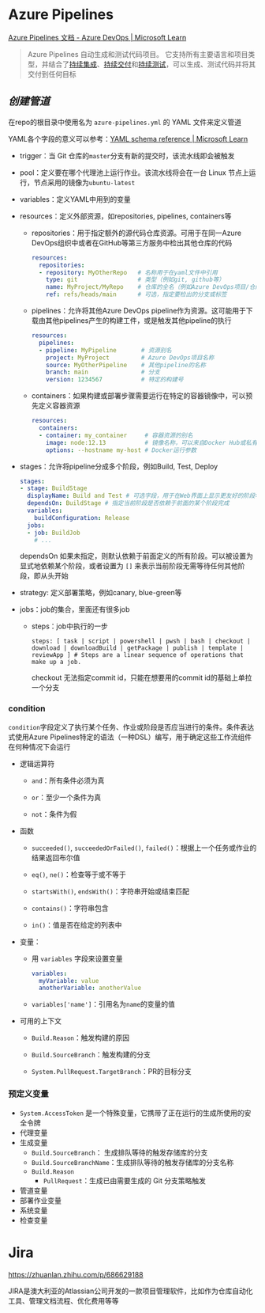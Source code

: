 # Azure Pipelines

[Azure Pipelines 文档 - Azure DevOps | Microsoft Learn](https://learn.microsoft.com/zh-cn/azure/devops/pipelines/?view=azure-devops)

> Azure Pipelines 自动生成和测试代码项目。 它支持所有主要语言和项目类型，并结合了[持续集成](https://learn.microsoft.com/zh-cn/azure/devops/pipelines/get-started/what-is-azure-pipelines?view=azure-devops#continuous-integration)、[持续交付](https://learn.microsoft.com/zh-cn/azure/devops/pipelines/get-started/what-is-azure-pipelines?view=azure-devops#continuous-delivery)和[持续测试](https://learn.microsoft.com/zh-cn/azure/devops/pipelines/get-started/what-is-azure-pipelines?view=azure-devops#continuous-testing)，可以生成、测试代码并将其交付到任何目标

## *创建管道*

在repo的根目录中使用名为 `azure-pipelines.yml` 的 YAML 文件来定义管道

YAML各个字段的意义可以参考：[YAML schema reference | Microsoft Learn](https://learn.microsoft.com/en-us/azure/devops/pipelines/yaml-schema/?view=azure-pipelines)

- trigger：当 Git 仓库的`master`分支有新的提交时，该流水线即会被触发

- pool：定义要在哪个代理池上运行作业。该流水线将会在一台 Linux 节点上运行，节点采用的镜像为`ubuntu-latest`

- variables：定义YAML中用到的变量

- resources：定义外部资源，如repositories, pipelines, containers等

  - repositories：用于指定额外的源代码仓库资源。可用于在同一Azure DevOps组织中或者在GitHub等第三方服务中检出其他仓库的代码

    ```yaml
    resources:
      repositories:
      - repository: MyOtherRepo   # 名称用于在yaml文件中引用
        type: git                 # 类型（例如git, github等）
        name: MyProject/MyRepo    # 仓库的全名（例如Azure DevOps项目/仓库或GitHub用户/仓库）
        ref: refs/heads/main      # 可选，指定要检出的分支或标签
    ```

  - pipelines：允许将其他Azure DevOps pipeline作为资源。这可能用于下载由其他pipelines产生的构建工件，或是触发其他pipeline的执行

    ```yaml
    resources:
      pipelines:
      - pipeline: MyPipeline       # 资源别名
        project: MyProject         # Azure DevOps项目名称
        source: MyOtherPipeline    # 其他pipeline的名称
        branch: main               # 分支
        version: 1234567           # 特定的构建号
    ```

  - containers：如果构建或部署步骤需要运行在特定的容器镜像中，可以预先定义容器资源

    ```yaml
    resources:
      containers:
      - container: my_container     # 容器资源的别名
        image: node:12.13           # 镜像名称，可以来自Docker Hub或私有容器注册表
        options: --hostname my-host # Docker运行参数
    ```

- stages：允许将pipeline分成多个阶段，例如Build, Test, Deploy

  ```yaml
  stages:
  - stage: BuildStage
    displayName: Build and Test # 可选字段，用于在Web界面上显示更友好的阶段名称
    dependsOn: BuildStage # 指定当前阶段是否依赖于前面的某个阶段完成
    variables:
      buildConfiguration: Release
    jobs:
    - job: BuildJob
      # ...
  ```

  dependsOn 如果未指定，则默认依赖于前面定义的所有阶段。可以被设置为显式地依赖某个阶段，或者设置为 `[]` 来表示当前阶段无需等待任何其他阶段，即从头开始

- strategy: 定义部署策略，例如canary, blue-green等

- jobs：job的集合，里面还有很多job

  - steps：job中执行的一步

    ```
    steps: [ task | script | powershell | pwsh | bash | checkout | download | downloadBuild | getPackage | publish | template | reviewApp ] # Steps are a linear sequence of operations that make up a job.
    ```

    checkout 无法指定commit id，只能在想要用的commit id的基础上单拉一个分支

### condition

`condition`字段定义了执行某个任务、作业或阶段是否应当进行的条件。条件表达式使用Azure Pipelines特定的语法（一种DSL）编写，用于确定这些工作流组件在何种情况下会运行

* 逻辑运算符

  - `and`：所有条件必须为真

  - `or`：至少一个条件为真

  - `not`：条件为假

* 函数

  - `succeeded()`, `succeededOrFailed()`, `failed()`：根据上一个任务或作业的结果返回布尔值

  - `eq()`, `ne()`：检查等于或不等于

  - `startsWith()`, `endsWith()`：字符串开始或结束匹配

  - `contains()`：字符串包含

  - `in()`：值是否在给定的列表中

* 变量：

  * 用 `variables` 字段来设置变量

    ```yaml
    variables:
      myVariable: value
      anotherVariable: anotherValue
    ```

  * `variables['name']`：引用名为`name`的变量的值

* 可用的上下文

  - `Build.Reason`：触发构建的原因

  - `Build.SourceBranch`：触发构建的分支

  - `System.PullRequest.TargetBranch`：PR的目标分支



### 预定义变量

* `System.AccessToken` 是一个特殊变量，它携带了正在运行的生成所使用的安全令牌
* 代理变量
* 生成变量
  * `Build.SourceBranch`： 生成排队等待的触发存储库的分支
  * `Build.SourceBranchName`：生成排队等待的触发存储库的分支名称
  * `Build.Reason`
    * `PullRequest`：生成已由需要生成的 Git 分支策略触发
* 管道变量
* 部署作业变量
* 系统变量
* 检查变量


# Jira

https://zhuanlan.zhihu.com/p/686629188

JIRA是澳大利亚的Atlassian公司开发的一款项目管理软件，比如作为仓库自动化工具、管理文档流程、优化费用等等